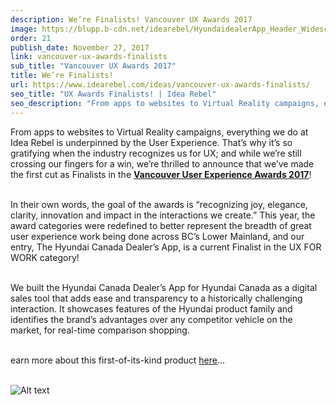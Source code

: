 ```yaml
---
description: We’re Finalists! Vancouver UX Awards 2017
image: https://blupp.b-cdn.net/idearebel/HyundaidealerApp_Header_Widescreen.jpg?quality=80&width=800
order: 21
publish_date: November 27, 2017
link: vancouver-ux-awards-finalists
sub_title: "Vancouver UX Awards 2017"
title: We’re Finalists!
url: https://www.idearebel.com/ideas/vancouver-ux-awards-finalists/
seo_title: "UX Awards Finalists! | Idea Rebel"
seo_description: "From apps to websites to Virtual Reality campaigns, everything we do at Idea Rebel is underpinned by the User Experience. That’s why it’s so gratifying when the industry recognizes us for UX; and while we’re still crossing our fingers for a win, we’re thrilled to announce that we’ve made the first cut as Finalists in … Continued"
---
```

From apps to websites to Virtual Reality campaigns, everything we do at Idea Rebel is underpinned by the User Experience. That’s why it’s so gratifying when the industry recognizes us for UX; and while we’re still crossing our fingers for a win, we’re thrilled to announce that we’ve made the first cut as Finalists in the [**Vancouver User Experience Awards 2017**](https://www.vancouveruxawards.com/)!

\
In their own words, the goal of the awards is “recognizing joy, elegance, clarity, innovation and impact in the interactions we create.” This year, the award categories were redefined to better represent the breadth of great user experience work being done across BC’s Lower Mainland, and our entry, The Hyundai Canada Dealer’s App, is a current Finalist in the UX FOR WORK category!

\
We built the Hyundai Canada Dealer’s App for Hyundai Canada as a digital sales tool that adds ease and transparency to a historically challenging interaction. It showcases features of the Hyundai product family and identifies the brand’s advantages over any competitor vehicle on the market, for real-time comparison shopping.

\
earn more about this first-of-its-kind product [here](https://www.idearebel.com/work/hyundai-dealership-app/)...

\
![Alt text](https://blupp.b-cdn.net/idearebel/hyundai_dealerapp.jpg?quality=80&width=800?quality=80&width=800 "a title")
